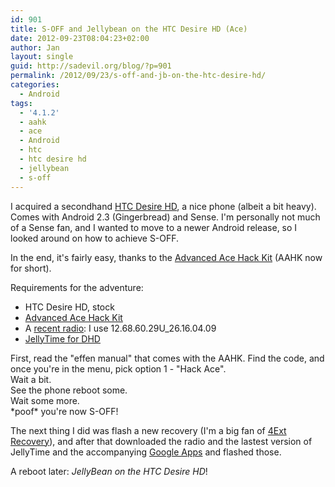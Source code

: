 ```yaml
---
id: 901
title: S-OFF and Jellybean on the HTC Desire HD (Ace)
date: 2012-09-23T08:04:23+02:00
author: Jan
layout: single
guid: http://sadevil.org/blog/?p=901
permalink: /2012/09/23/s-off-and-jb-on-the-htc-desire-hd/
categories:
  - Android
tags:
  - '4.1.2'
  - aahk
  - ace
  - Android
  - htc
  - htc desire hd
  - jellybean
  - s-off
---
```

I acquired a secondhand [HTC Desire HD](http://www.gsmarena.com/htc_desire_hd-3468.php), a nice phone (albeit a bit heavy). Comes with Android 2.3 (Gingerbread) and Sense. I'm personally not much of a Sense fan, and I wanted to move to a newer Android release, so I looked around on how to achieve S-OFF.

In the end, it's fairly easy, thanks to the [Advanced Ace Hack Kit](http://tau.shadowchild.nl/aahk) (AAHK now for short).

Requirements for the adventure:

  * HTC Desire HD, stock
  * [Advanced Ace Hack Kit](http://tau.shadowchild.nl/aahk)
  * A [recent radio](http://forum.xda-developers.com/showthread.php?t=877295): I use 12.68.60.29U_26.16.04.09
  * [JellyTime for DHD](http://forum.xda-developers.com/showthread.php?t=1778202)

First, read the "effen manual" that comes with the AAHK. Find the code, and once you're in the menu, pick option 1 - "Hack Ace".  
Wait a bit.  
See the phone reboot some.  
Wait some more.  
\*poof\* you're now S-OFF!

The next thing I did was flash a new recovery (I'm a big fan of [4Ext Recovery](http://4ext.net/)), 
and after that downloaded the radio and the lastest version of JellyTime and the accompanying 
[Google Apps](http://goo.im/gapps/gapps-jb-20121011-signed.zip) and flashed those. 

A reboot later: _JellyBean on the HTC Desire HD_!
